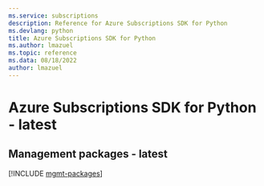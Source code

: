 ```yaml
---
ms.service: subscriptions
description: Reference for Azure Subscriptions SDK for Python
ms.devlang: python
title: Azure Subscriptions SDK for Python
ms.author: lmazuel
ms.topic: reference
ms.data: 08/18/2022
author: lmazuel
---
```

# Azure Subscriptions SDK for Python - latest

## Management packages - latest
[!INCLUDE [mgmt-packages](subscriptions-mgmt-index.md)]